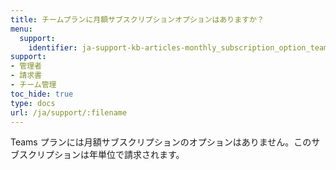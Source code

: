 ```yaml
---
title: チームプランに月額サブスクリプションオプションはありますか？
menu:
  support:
    identifier: ja-support-kb-articles-monthly_subscription_option_teams_plan
support:
- 管理者
- 請求書
- チーム管理
toc_hide: true
type: docs
url: /ja/support/:filename
---
```


Teams プランには月額サブスクリプションのオプションはありません。このサブスクリプションは年単位で請求されます。